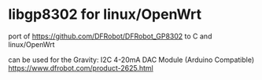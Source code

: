 # libgp8302 for linux/OpenWrt
port of https://github.com/DFRobot/DFRobot_GP8302 to C and linux/OpenWrt

can be used for the Gravity: I2C 4-20mA DAC Module (Arduino Compatible)  
https://www.dfrobot.com/product-2625.html
